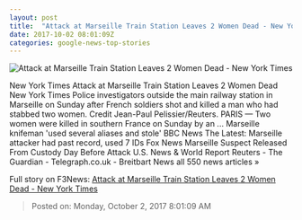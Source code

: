 ```yaml
---
layout: post
title:  "Attack at Marseille Train Station Leaves 2 Women Dead - New York Times"
date: 2017-10-02 08:01:09Z
categories: google-news-top-stories
---
```


![Attack at Marseille Train Station Leaves 2 Women Dead - New York Times](https://static01.nyt.com/images/2017/10/02/world/02france3/02france3-facebookJumbo.jpg)

New York Times Attack at Marseille Train Station Leaves 2 Women Dead New York Times Police investigators outside the main railway station in Marseille on Sunday after French soldiers shot and killed a man who had stabbed two women. Credit Jean-Paul Pelissier/Reuters. PARIS — Two women were killed in southern France on Sunday by an ... Marseille knifeman 'used several aliases and stole' BBC News The Latest: Marseille attacker had past record, used 7 IDs Fox News Marseille Suspect Released From Custody Day Before Attack U.S. News & World Report Reuters - The Guardian - Telegraph.co.uk - Breitbart News all 550 news articles »


Full story on F3News: [Attack at Marseille Train Station Leaves 2 Women Dead - New York Times](http://www.f3nws.com/n/4PWd2D)

> Posted on: Monday, October 2, 2017 8:01:09 AM
